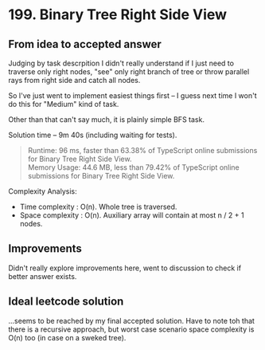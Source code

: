 # 199. Binary Tree Right Side View

## From idea to accepted answer

Judging by task descrpition I didn't really understand if I just need to
traverse only right nodes, "see" only right branch of tree or
throw parallel rays from right side and catch all nodes.

So I've just went to implement easiest things first – I guess next time
I won't do this for "Medium" kind of task.

Other than that can't say much, it is plainly simple BFS task.

Solution time – 9m 40s (including waiting for tests).

> Runtime: 96 ms, faster than 63.38% of TypeScript online submissions for Binary Tree Right Side View.  
> Memory Usage: 44.6 MB, less than 79.42% of TypeScript online submissions for Binary Tree Right Side View.

Complexity Analysis:

- Time complexity : O(n). Whole tree is traversed.
- Space complexity : O(n). Auxiliary array will contain at most n / 2 + 1 nodes.

## Improvements

Didn't really explore improvements here, went to discussion to check
if better answer exists.

## Ideal leetcode solution

...seems to be reached by my final accepted solution. Have to note toh that
there is a recursive approach, but worst case scenario space complexity is
O(n) too (in case on a sweked tree).
